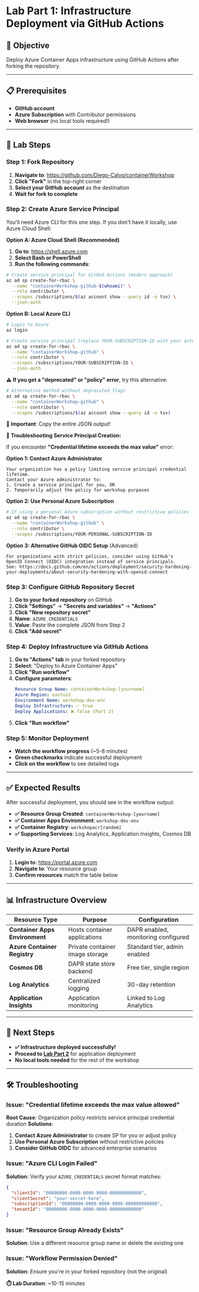 # Lab Part 1: Infrastructure Deployment via GitHub Actions

## 🎯 **Objective**
Deploy Azure Container Apps infrastructure using GitHub Actions after forking the repository.

---

## 📋 **Prerequisites** 
- **GitHub account**
- **Azure Subscription** with Contributor permissions
- **Web browser** (no local tools required!)

---

## 🚀 **Lab Steps**

### **Step 1: Fork Repository**
1. **Navigate to**: https://github.com/Diego-Calvo/containerWorkshop
2. **Click "Fork"** in the top-right corner
3. **Select your GitHub account** as the destination
4. **Wait for fork to complete**

### **Step 2: Create Azure Service Principal**
You'll need Azure CLI for this one step. If you don't have it locally, use Azure Cloud Shell:

**Option A: Azure Cloud Shell (Recommended)**
1. **Go to**: https://shell.azure.com
2. **Select Bash or PowerShell**
3. **Run the following commands**:

```bash
# Create service principal for GitHub Actions (modern approach)
az ad sp create-for-rbac \
  --name "containerWorkshop-github-$(whoami)" \
  --role contributor \
  --scopes /subscriptions/$(az account show --query id -o tsv) \
  --json-auth
```

**Option B: Local Azure CLI**
```bash
# Login to Azure
az login

# Create service principal (replace YOUR-SUBSCRIPTION-ID with your actual subscription ID)
az ad sp create-for-rbac \
  --name "containerWorkshop-github" \
  --role contributor \
  --scopes /subscriptions/YOUR-SUBSCRIPTION-ID \
  --json-auth
```

**⚠️ If you get a "deprecated" or "policy" error**, try this alternative:
```bash
# Alternative method without deprecated flags
az ad sp create-for-rbac \
  --name "containerWorkshop-github" \
  --role contributor \
  --scopes /subscriptions/$(az account show --query id -o tsv)
```

**📝 Important**: Copy the entire JSON output!

**🚨 Troubleshooting Service Principal Creation:**

If you encounter **"Credential lifetime exceeds the max value"** error:

**Option 1: Contact Azure Administrator**
```text
Your organization has a policy limiting service principal credential lifetime.
Contact your Azure administrator to:
1. Create a service principal for you, OR
2. Temporarily adjust the policy for workshop purposes
```

**Option 2: Use Personal Azure Subscription**
```bash
# If using a personal Azure subscription without restrictive policies
az ad sp create-for-rbac \
  --name "containerWorkshop-github" \
  --role contributor \
  --scopes /subscriptions/YOUR-PERSONAL-SUBSCRIPTION-ID
```

**Option 3: Alternative GitHub OIDC Setup** (Advanced)
```text
For organizations with strict policies, consider using GitHub's 
OpenID Connect (OIDC) integration instead of service principals.
See: https://docs.github.com/en/actions/deployment/security-hardening-your-deployments/about-security-hardening-with-openid-connect
```

### **Step 3: Configure GitHub Repository Secret**
1. **Go to your forked repository** on GitHub
2. **Click "Settings"** → **"Secrets and variables"** → **"Actions"**
3. **Click "New repository secret"**
4. **Name**: `AZURE_CREDENTIALS`
5. **Value**: Paste the complete JSON from Step 2
6. **Click "Add secret"**

### **Step 4: Deploy Infrastructure via GitHub Actions**
1. **Go to "Actions" tab** in your forked repository
2. **Select**: "Deploy to Azure Container Apps"
3. **Click "Run workflow"**
4. **Configure parameters**:
   ```yaml
   Resource Group Name: containerWorkshop-[yourname]
   Azure Region: eastus2
   Environment Name: workshop-dev-env
   Deploy Infrastructure: ✅ true
   Deploy Applications: ❌ false (Part 2)
   ```
5. **Click "Run workflow"**

### **Step 5: Monitor Deployment**
- **Watch the workflow progress** (~5-8 minutes)
- **Green checkmarks** indicate successful deployment
- **Click on the workflow** to see detailed logs

---

## ✅ **Expected Results**

After successful deployment, you should see in the workflow output:
- **✅ Resource Group Created**: `containerWorkshop-[yourname]`
- **✅ Container Apps Environment**: `workshop-dev-env`  
- **✅ Container Registry**: `workshopacr[random]`
- **✅ Supporting Services**: Log Analytics, Application Insights, Cosmos DB

### **Verify in Azure Portal**
1. **Login to**: https://portal.azure.com
2. **Navigate to**: Your resource group
3. **Confirm resources** match the table below

---

## 📊 **Infrastructure Overview**

| Resource Type | Purpose | Configuration |
|---------------|---------|---------------|
| **Container Apps Environment** | Hosts container applications | DAPR enabled, monitoring configured |
| **Azure Container Registry** | Private container image storage | Standard tier, admin enabled |
| **Cosmos DB** | DAPR state store backend | Free tier, single region |
| **Log Analytics** | Centralized logging | 30-day retention |
| **Application Insights** | Application monitoring | Linked to Log Analytics |

---

## 🎯 **Next Steps**
- **✅ Infrastructure deployed successfully!**
- **Proceed to [Lab Part 2](./lab_part2.md)** for application deployment
- **No local tools needed** for the rest of the workshop

---

## 🛠️ **Troubleshooting**

### **Issue**: "Credential lifetime exceeds the max value allowed"
**Root Cause**: Organization policy restricts service principal credential duration
**Solutions**:
1. **Contact Azure Administrator** to create SP for you or adjust policy
2. **Use Personal Azure Subscription** without restrictive policies
3. **Consider GitHub OIDC** for advanced enterprise scenarios

### **Issue**: "Azure CLI Login Failed"
**Solution**: Verify your `AZURE_CREDENTIALS` secret format matches:
```json
{
  "clientId": "00000000-0000-0000-0000-000000000000",
  "clientSecret": "your-secret-here",
  "subscriptionId": "00000000-0000-0000-0000-000000000000",
  "tenantId": "00000000-0000-0000-0000-000000000000"
}
```

### **Issue**: "Resource Group Already Exists"
**Solution**: Use a different resource group name or delete the existing one

### **Issue**: "Workflow Permission Denied"
**Solution**: Ensure you're in your forked repository (not the original)

**⏱️ Lab Duration**: ~10-15 minutes

